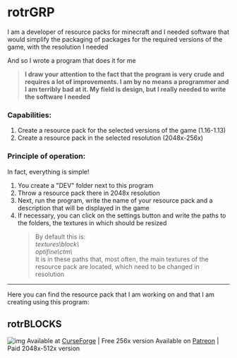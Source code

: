 # rotrGRP

I am a developer of resource packs for minecraft and I needed software that would simplify the packaging of packages for the required versions of the game, with the resolution I needed

And so I wrote a program that does it for me

>**I draw your attention to the fact that the program is very crude and requires a lot of improvements.
>I am by no means a programmer and I am terribly bad at it. My field is design, but I really needed to write the software I needed**
### Capabilities:
1.	Create a resource pack for the selected versions of the game (1.16-1.13)
2.	Create a resource pack in the selected resolution (2048x-256x)
### Principle of operation:
In fact, everything is simple!
1.	You create a "DEV" folder next to this program
2.	Throw a resource pack there in 2048x resolution
3.	Next, run the program, write the name of your resource pack and a description that will be displayed in the game
4.	If necessary, you can click on the settings button and write the paths to the folders, the textures in which should be resized
    >By default this is:  
    >*textures\block\\*  
    >*optifine\ctm\\*  
    >It is in these paths that, most often, the main textures of the resource pack are located, which need to be changed in resolution
***
Here you can find the resource pack that I am working on and that I am creating using this program:
## rotrBLOCKS
![img](https://cdn.discordapp.com/attachments/807662811492777985/813505332079755305/vg2w6ucxcah61.png)
Available at [CurseForge](https://www.curseforge.com/minecraft/texture-packs/rotrblocks) | Free 256x version
Available on [Patreon](https://www.patreon.com/rotrblocks) | Paid 2048x-512x version
